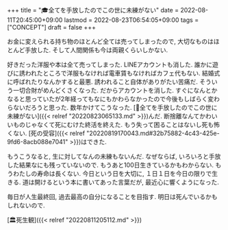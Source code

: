 +++
title = "🎓全てを手放したのでこの世に未練がない"
date = 2022-08-11T20:45:00+09:00
lastmod = 2022-08-23T06:54:05+09:00
tags = ["CONCEPT"]
draft = false
+++

お金に変えられる持ち物のほとんど全ては売ってしまったので, 大切なものはほとんど手放した. そして人間関係も今は両親くらいしかない.

好きだった洋服や本は全て売ってしまった. LINEアカウントも消した. 誰かに遊びに誘われたところで洋服もなければ電車賃もなければカフェ代もない. 結婚式に呼ばれたりなんかすると最悪. 誘われること自体がありがたい苦痛だ. そういう一切合財がめんどくさくなった. だからアカウントを消した. すぐになんとかなると思っていたが2年経ってもなにもかわらなかったので今後もしばらく変わらないだろうと思った. 数年かけてこうなった. [💭全てを手放したのでこの世に未練がない]({{< relref "20220823065133.md" >}})んだ. 断捨離なんてかわいいものじゃなくて死にむけた終活を終えた. もう失って困ることはないし死も怖くない. [死の受容]({{< relref "20220819170043.md#32b75882-4c43-425e-9fd6-8acb088e7041" >}})はできた.

もうこうなると, 生に対してなんの未練もないんだ. なぜならば, いろいろと手放した結果なにも残っていないので. もうあと100日生きているかもわからない. もうわたしの寿命は長くない. 今日という日を大切に, １日１日を今日の限りで生きる. 道は開けるという本に書いてあった言葉だが, 最近心に響くようになった.

毎日が人生最終回, 過去最高の自分になることを目指す. 明日は死んでいるかもしれないので.

[🏛死生観]({{< relref "20220811205112.md" >}})
